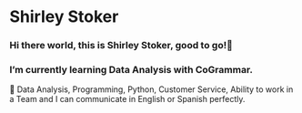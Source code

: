 # **Shirley Stoker**
### Hi there world, this is Shirley Stoker, good to go!👋


### I’m currently learning Data Analysis with CoGrammar.
🐝 Data Analysis, 
Programming,
Python,
Customer Service,
Ability to work in a Team and
I can communicate in English or Spanish perfectly.

